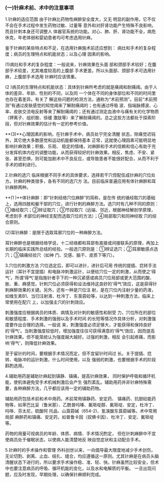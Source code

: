 ### (一)针麻术前、术中的注意事项

1.针麻的适应范围      由于针麻比药物性麻醉安全度大，又无 明显的副作用，它不仅不会在手术过程中发生药物过敏、过量等 意外和对肝肾功能产生特殊不良影响，而且针刺本身还可调整人 体器官系统的功能。对心、肺、肝、肾功能不全，病危休克，年老体弱和婴幼患者均可考虑选用针麻。

  鉴于针麻的某些特点和不足，在选用针麻施术前还应想到： 病灶和手术的复杂程度；病员的生理特点和机能状态；以及心理 因素的影响。

  (1)病灶和手术的复杂程度：一般说来，针麻效果在头面 部和颈部手术较好；在腹部乎术较差，尤其难度较高的上腹部 手术更差。所以头面部、颈部手术可选用针麻，上腹部手术选用 针麻时应该慎重。

  (2 )病员的生理特点和机能状态：具体到针麻所考虑的就是痛阈和耐痛阈。由于人体的差异、年龄、性别的不同，以及同 一个体在不同的身体部位和不同的时间里也存在着差异。有关了  解这些问题的检测方法，通称为“术前预测”。目前“术前预测”有通过皮肤感觉的知觉阈来了解耐痛阈的；也有通过呼吸 波、指端脉搏波、心率、皮肤交流电反射等来了解耐痛阈的；还有通过测定血液中与痛有关的化学物质（钾离子、组织胺、徐缓 激肽等）来了解耐痛阈的。总之这些方法都处于探索阶段，但对针麻效果的估计有一定的参考价值。

  **(3)**心理因素的影响，在针麻手术中，病员处宁完全清醒  状态，除痛觉迟钝外，其它绝大多数感觉和运动机能都保持基本 正常，这就使心理因素可能明显地影响针麻效果；积极、乐观、 稳定的情绪，对麻醉和手术的信赖和信心有助于充分发挥机体内在的调整功能，从而获得较好的针麻效果。相反，焦虑、不安、紧张、甚至恐惧，则可能加剧术中不良反应，或导致患者不能很好配合，从而不利于手术的顺利进行。

  2.针麻的选穴     临床根据不同手术的具体要求，选择若干穴倥配伍成针麻的穴位处方。针麻的种类很多，各有不同的选穴方  法。目前临床普遍应用有体针麻醉和耳针麻醉两种。

  **(1 )**体针麻醉：即“针刺经络穴位麻醉”的简称，是在传  统的循经取穴的基础上，选用四肢和躯干部的穴位，进行针刺的麻醉方法。选穴时有几种不同的原则：①循经取穴；②辨证取穴；③节段取穴（远端、邻近，根据神经解剖学原理，考虑到手  术部位的神经支配而选取穴位的方法）；④局部取穴和同神经取  穴的综合原则。

 (2)耳针麻醉：是限于选取耳廓穴位的一种麻醉方法。

 耳针麻醉也是根据经络学说，十二经络都和耳部有直接或间接联系的原理，再加上长期的临床实践所总结的经验。一般选穴原则是：①辨证选穴；②耳廓敏感点选穴；③镇痛经验穴（如神  门、交感、脑干、皮质下等穴）。

3.穴位的刺激方法    穴位选定后，即可以进针，进针后可用 传统的提插、捻转手法运针（耳针不宜提插）和电脉冲刺激运针，以便给穴位一定的刺激，从而使之‘得气'。所谓‘得气'是指施针者手下的一种沉紧感或病员穴位局部或更大范围的酸、  胀、重、麻感觉。针刺穴位必须获得和设法维持这良好的'得气‘效应，这是获得针刺麻醉效果的关键。另外，还有一种是穴位注  射，是在穴位内注射少量的药液，如维生素B1、当归注射液、杜冷丁、东茛菪硷等，以达到一种刺激方法，临床上常使用在配穴  上，以加强主穴的针刺效应。

  刺激强度应根据病员的体质、病情及对针刺的敏感性和耐受  力，穴位所在的部位和敏感程度、手术刺激的强弱以及手术时间 的长短等情况作具体分析，对刺激强度要作出合理的选择。一般说 来，刺激强度必须足够大，才能获得和保持良好的‘得气‘。当刺激强度较低时，增加强度往往可获得满意的‘得气‘效应，因而提高针麻效果。但不能笼统认为强度越大越好。过强的刺激，相反 会引起疼痛，而影响'得气'，则降低针麻效果。

 至于留针的时间，要根据手术情况而定，但不宜留针时间过  长。关于提插、捻转、电脉冲的运针刺激，什么时间使用，以及 强弱的刺激，也要根据手术的阶段斟酌选用。

  4.辅助用药是辅助针麻起到镇静、镇痛，提高针麻效果，  同时保护呼吸和循环机能，使机体避免受手术机械刺激后会产生  强烈紊乱。辅助用药并非针麻特殊需要，各种麻醉方法，几乎都应该用一定的辅助药物。

 辅助用药包括术前和术中用药。术前常用镇静药、安定药、  镇痛药、抗胆硷能药物等，如苯巴比妥（鲁米那）、乙酰普吗嗪、氟哌啶醇、氟哌啶、安定，杜冷丁、吗啡、芬太尼，硫酸阿 托品、山莨菪碱（654-2)、氢溴酸东莨菪碱等。术中常用局部 麻醉药和镇痛、安定药，如普鲁卡因（奴佛卡因）、杜冷丁、安定、氟哌啶等。

药物的用量可视病员的年龄、体质、病情、手术情况酌定，  但在针刺麻醉中不宜使病员处于催眠状态，以使病人能清楚地反 映自觉症状和主动配合手术。

5.针麻时的手术操作和管理      外科创世以来，一向倡导最大限度地减少手术创伤，无论切割、剥离、止血、结扎、缝合，均应遵循这一原则。尤其针麻是在病员头脑清醒状态下进行的，所以要求手术操作稳、准、轻、快。针麻虽然比较安全，但术中也要注意病员的呼吸、循环机能的变化，以及水和电解质的平衡。  一旦出现问题，应及时发现，早期处理，以确保针麻顺利完成。
